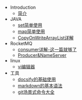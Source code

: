 * Introduction
  * [简介](README.md)
* JAVA
  * [set简单使用](java-base/set.md)
  * [map简单使用](java-base/map.md)
  * [CopyOnWriteArrayList详解](java-base/CopyOnWriteArrayList.md)
* RocketMQ
  * [consumer详解-这一篇就够了](rocketmq/consumer.md)
  * [Producer&NameServer](rocketmq/producer.md)
* linux
  * [vi编辑器](linux/vi.md)
* 工具
  * [docsify的基础使用](tools/docsify.md)
  * [markdown的基本语法](tools/markdown.md)
  * [git场景式命令大全](tools/git.md)

